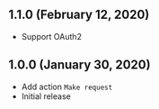 ## 1.1.0 (February 12, 2020)

* Support OAuth2

## 1.0.0 (January 30, 2020)

* Add action `Make request`
* Initial release
